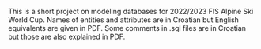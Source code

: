 This is a short project on modeling databases for 2022/2023 FIS Alpine Ski World Cup. Names of entities and attributes are in Croatian but English equivalents are given in PDF. Some comments in .sql files are in Croatian but those are also explained in PDF.
